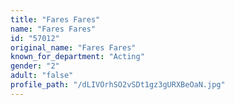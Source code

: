 ```yaml
---
title: "Fares Fares"
name: "Fares Fares"
id: "57012"
original_name: "Fares Fares"
known_for_department: "Acting"
gender: "2"
adult: "false"
profile_path: "/dLIVOrhSO2vSDt1gz3gURXBeOaN.jpg"
---
```

